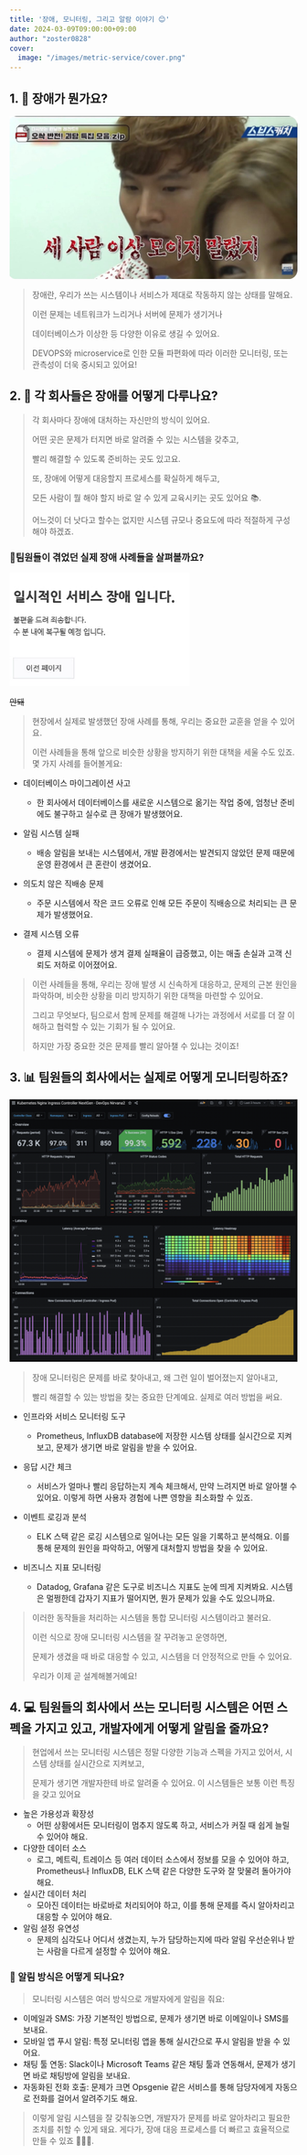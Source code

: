 ```yaml
---
title: '장애, 모니터링, 그리고 알람 이야기 😊'
date: 2024-03-09T09:00:00+09:00
author: "zoster0828"
cover:
  image: "/images/metric-service/cover.png"
---
```



## 1. 🤔 장애가 뭔가요? 
![img.png](/images/metric-service/dont3.png)

> 장애란, 우리가 쓰는 시스템이나 서비스가 제대로 작동하지 않는 상태를 말해요. 
> 
> 이런 문제는 네트워크가 느리거나 서버에 문제가 생기거나 
> 
> 데이터베이스가 이상한 등 다양한 이유로 생길 수 있어요. 
> 
> DEVOPS와 microservice로 인한 모듈 파편화에 따라 이러한 모니터링, 또는 관측성이 더욱 중시되고 있어요!

## 2. 🏢 각 회사들은 장애를 어떻게 다루나요? 
> 각 회사마다 장애에 대처하는 자신만의 방식이 있어요. 
> 
> 어떤 곳은 문제가 터지면 바로 알려줄 수 있는 시스템을 갖추고, 
> 
> 빨리 해결할 수 있도록 준비하는 곳도 있고요.
> 
> 또, 장애에 어떻게 대응할지 프로세스를 확실하게 해두고, 
> 
> 모든 사람이 뭘 해야 할지 바로 알 수 있게 교육시키는 곳도 있어요 📚.
> 
> 어느것이 더 낫다고 할수는 없지만 시스템 규모나 중요도에 따라 적절하게 구성해야 하겠죠.

### 📖팀원들이 겪었던 실제 장애 사례들을 살펴볼까요? 
![img.png](/images/metric-service/fault.png)

~~안돼~~
> 현장에서 실제로 발생했던 장애 사례를 통해, 우리는 중요한 교훈을 얻을 수 있어요. 
> 
> 이런 사례들을 통해 앞으로 비슷한 상황을 방지하기 위한 대책을 세울 수도 있죠. 몇 가지 사례를 들어볼게요:

* 데이터베이스 마이그레이션 사고
  * 한 회사에서 데이터베이스를 새로운 시스템으로 옮기는 작업 중에, 엄청난 준비에도 불구하고 실수로 큰 장애가 발생했어요.
  
* 알림 시스템 실패
  * 배송 알림을 보내는 시스템에서, 개발 환경에서는 발견되지 않았던 문제 때문에 운영 환경에서 큰 혼란이 생겼어요. 

* 의도치 않은 직배송 문제
  * 주문 시스템에서 작은 코드 오류로 인해 모든 주문이 직배송으로 처리되는 큰 문제가 발생했어요. 

* 결제 시스템 오류
  * 결제 시스템에 문제가 생겨 결제 실패율이 급증했고, 이는 매출 손실과 고객 신뢰도 저하로 이어졌어요.

> 이런 사례들을 통해, 우리는 장애 발생 시 신속하게 대응하고, 문제의 근본 원인을 파악하며, 비슷한 상황을 미리 방지하기 위한 대책을 마련할 수 있어요.
> 
> 그리고 무엇보다, 팀으로서 함께 문제를 해결해 나가는 과정에서 서로를 더 잘 이해하고 협력할 수 있는 기회가 될 수 있어요.
> 
> 하지만 가장 중요한 것은 문제를 빨리 알아챌 수 있냐는 것이죠!


## 3. 📊 팀원들의 회사에서는 실제로 어떻게 모니터링하죠? 
![img.png](/images/metric-service/monitoring.png)


> 장애 모니터링은 문제를 바로 찾아내고, 왜 그런 일이 벌어졌는지 알아내고, 
> 
> 빨리 해결할 수 있는 방법을 찾는 중요한 단계예요. 실제로 여러 방법을 써요.

* 인프라와 서비스 모니터링 도구
  * Prometheus, InfluxDB database에 저장한 시스템 상태를 실시간으로 지켜보고,
   문제가 생기면 바로 알림을 받을 수 있어요.

* 응답 시간 체크
  * 서비스가 얼마나 빨리 응답하는지 계속 체크해서, 만약 느려지면 바로 알아챌 수 있어요. 
   이렇게 하면 사용자 경험에 나쁜 영향을 최소화할 수 있죠.
* 이벤트 로깅과 분석
  * ELK 스택 같은 로깅 시스템으로 일어나는 모든 일을 기록하고 분석해요. 
   이를 통해 문제의 원인을 파악하고, 어떻게 대처할지 방법을 찾을 수 있어요.
* 비즈니스 지표 모니터링
  * Datadog, Grafana 같은 도구로 비즈니스 지표도 눈에 띄게 지켜봐요. 
   시스템은 멀쩡한데 갑자기 지표가 떨어지면, 뭔가 문제가 있을 수도 있으니까요.


> 이러한 동작들을 처리하는 시스템을 통합 모니터링 시스템이라고 불러요. 
> 
> 이런 식으로 장애 모니터링 시스템을 잘 꾸려놓고 운영하면, 
> 
> 문제가 생겼을 때 바로 대응할 수 있고, 시스템을 더 안정적으로 만들 수 있어요.
> 
> 우리가 이제 곧 설계해볼거예요!

## 4. 💻 팀원들의 회사에서 쓰는 모니터링 시스템은 어떤 스펙을 가지고 있고, 개발자에게 어떻게 알림을 줄까요? 
> 현업에서 쓰는 모니터링 시스템은 정말 다양한 기능과 스펙을 가지고 있어서, 시스템 상태를 실시간으로 지켜보고, 
> 
> 문제가 생기면 개발자한테 바로 알려줄 수 있어요. 이 시스템들은 보통 이런 특징을 갖고 있어요

* 높은 가용성과 확장성
  * 어떤 상황에서든 모니터링이 멈추지 않도록 하고,
   서비스가 커질 때 쉽게 늘릴 수 있어야 해요.
* 다양한 데이터 소스
  * 로그, 메트릭, 트레이스 등 여러 데이터 소스에서 정보를 모을 수 있어야 하고, 
   Prometheus나 InfluxDB, ELK 스택 같은 다양한 도구와 잘 맞물려 돌아가야 해요.
* 실시간 데이터 처리
  * 모아진 데이터는 바로바로 처리되어야 하고, 이를 통해 문제를 즉시 알아차리고 대응할 수 있어야 해요.
* 알림 설정 유연성
  * 문제의 심각도나 어디서 생겼는지, 누가 담당하는지에 따라 알림 우선순위나 받는 사람을 다르게 설정할 수 있어야 해요.

### 📢 알림 방식은 어떻게 되나요? 
> 모니터링 시스템은 여러 방식으로 개발자에게 알림을 줘요:

* 이메일과 SMS: 가장 기본적인 방법으로, 문제가 생기면 바로 이메일이나 SMS를 보내요.
* 모바일 앱 푸시 알림: 특정 모니터링 앱을 통해 실시간으로 푸시 알림을 받을 수 있어요.
* 채팅 툴 연동: Slack이나 Microsoft Teams 같은 채팅 툴과 연동해서, 문제가 생기면 바로 채팅방에 알림을 보내요.
* 자동화된 전화 호출: 문제가 크면 Opsgenie 같은 서비스를 통해 담당자에게 자동으로 전화를 걸어서 알려주기도 해요.

> 이렇게 알림 시스템을 잘 갖춰놓으면, 개발자가 문제를 바로 알아차리고 필요한 조치를 취할 수 있게 돼요. 게다가, 장애 대응 프로세스를 더 빠르고 효율적으로 만들 수 있죠 🏃‍♂️💨.
